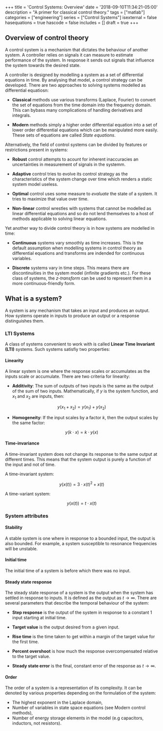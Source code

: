 +++
title = 'Control Systems: Overview'
date = '2018-09-10T11:34:21-05:00'
description = "A primer for classical control theory."
tags = ["matlab"]
categories = ["engineering"]
series = ["Control Systems"]
isexternal = false
hasequations = true
hascode = false
includes = []
draft = true
+++

## Overview of control theory

A control system is a mechanism that dictates the behaviour of another system. A controller relies on signals it can measure to estimate performance of the system. In response it sends out signals that influence the system towards the desired state.

A controller is designed by modelling a system as a set of differential equations in time. By analysing that model, a control strategy can be developed. There are two approaches to solving systems modelled as differential equatiosn:

* **Classical** methods use various transforms (Laplace, Fourier) to convert the set of equations from the time domain into the frequency domain. This can bybass many complications of handling derivatives and integrals.

* **Modern** methods simply a higher order differential equation into a set of lower order differential equations which can be manipulated more easily. These sets of equations are called *State equations*.

Alternatively, the field of control systems can be divided by features or restrictions present in systems:

* **Robust** control attempts to acount for inherent inaccuracies an uncertainties in measurement of signals in the systemm.

* **Adaptive** control tries to evolve its control strategy as the characteristics of the system change over time which renders a static system model useless.

* **Optimal** control uses some measure to *evaluate* the state of a system. It tries to maximize that value over time.

* **Non-linear** control wrestles with systems that cannot be modelled as linear differential equations and so do not lend themselves to a host of methods applicable to solving linear equations.

Yet another way to divide control theory is in how systems are modelled in time:

* **Continuous** systems vary smoothly as time increases. This is the default assumption when modelling systems in control theory as differential equations and transforms are indended for continuous variables.

* **Discrete** systems vary in time steps. This means there are discontinuities in the system model (infinite gradients etc.). For these class of systems, the *z-transform* can be used to represent them in a more continuous-friendly form.

## What is a system?

A system is any mechanism that takes an input and produces an output. How systems operate in inputs to produce an output or a response distinguishes them.

### LTI Systems

A class of systems convenient to work with is called **Linear Time Invariant (LTI)** systems. Such systems satisfiy two properties:

#### Linearity

A linear system is one where the response scales or accumulates as the inputs scale or accumulate. There are two criteria for linearity:

* **Additivity**: The sum of outputs of two inputs is the same as the output of the sum of two inputs. Mathematically, if $y$ is the system function, and $x_1$ and $x_2$ are inputs, then:

$$
y(x_1 + x_2) = y(x_1) + y(x_2)
$$

* **Homogeneity**: If the input scales by a factor $k$, then the output scales by the same factor:

$$
y(k \cdot x) = k \cdot y(x)
$$

#### Time-invariance

A time-invariant system does not change its response to the same output at different times. This means that the system output is purely a function of the input and not of time.

A time-invariant system:

$$
y(x(t)) = 3 \cdot x(t)^2 + x(t)
$$

A time-variant system:

$$
y(x(t)) = t \cdot x(t)
$$

### System attributes

#### Stability

A stable system is one where in response to a bounded input, the output is also bounded. For example, a system susceptible to resonance frequencies will be unstable.

#### Initial time

The initial time of a system is before which there was no input.

#### Steady state response

The steady state response of a system is the output when the system has settled in response to inputs. It is defined as the output as $t \rightarrow \infty$. There are several parameters that describe the temporal behaviour of the system:

* **Step response** is the output of the system in response to a constant $1$ input starting at initial time.

* **Target value** is the output desired from a given input.

* **Rise time** is the time taken to get within a margin of the target value for the first time.

* **Percent overshoot** is how much the response overcompensated relative to the target value.

* **Steady state error** is the final, constant error of the response as $t \rightarrow \infty$.

#### Order

The order of a system is a representation of its complexity. It can be denoted by various properties depending on the formulation of the system:

* The highest exponent in the Laplace domain,
* Number of variables in state space equations (see Modern control methods),
* Number of energy storage elements in the model (e.g capacitors, inductors, not resistors).